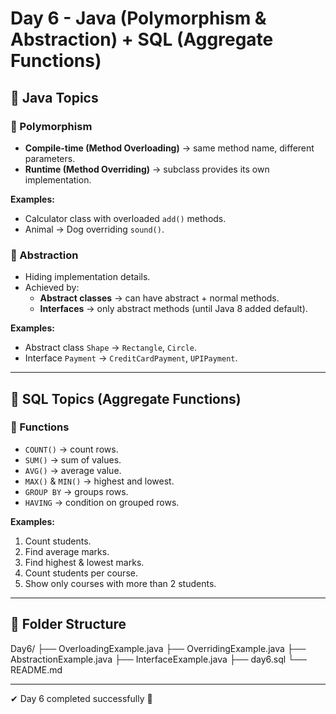 # Day 6 - Java (Polymorphism & Abstraction) + SQL (Aggregate Functions)

## 📌 Java Topics

### 🔹 Polymorphism
- **Compile-time (Method Overloading)** → same method name, different parameters.
- **Runtime (Method Overriding)** → subclass provides its own implementation.

**Examples:**
- Calculator class with overloaded `add()` methods.
- Animal → Dog overriding `sound()`.

### 🔹 Abstraction
- Hiding implementation details.
- Achieved by:
  - **Abstract classes** → can have abstract + normal methods.
  - **Interfaces** → only abstract methods (until Java 8 added default).

**Examples:**
- Abstract class `Shape` → `Rectangle`, `Circle`.
- Interface `Payment` → `CreditCardPayment`, `UPIPayment`.

---

## 📌 SQL Topics (Aggregate Functions)

### 🔹 Functions
- `COUNT()` → count rows.
- `SUM()` → sum of values.
- `AVG()` → average value.
- `MAX()` & `MIN()` → highest and lowest.
- `GROUP BY` → groups rows.
- `HAVING` → condition on grouped rows.

**Examples:**
1. Count students.
2. Find average marks.
3. Find highest & lowest marks.
4. Count students per course.
5. Show only courses with more than 2 students.

---

## 📂 Folder Structure
Day6/
├── OverloadingExample.java
├── OverridingExample.java
├── AbstractionExample.java
├── InterfaceExample.java
├── day6.sql
└── README.md




---
✔ Day 6 completed successfully 🚀
